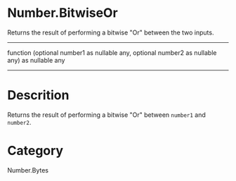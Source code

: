 ﻿# Number.BitwiseOr
Returns the result of performing a bitwise "Or" between the two inputs.
***
function (optional number1 as nullable any, optional number2 as nullable any) as nullable any
***
# Descrition 
Returns the result of performing a bitwise "Or" between <code>number1</code> and <code>number2</code>.
# Category 
Number.Bytes
